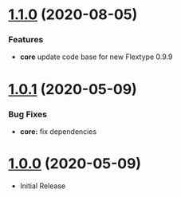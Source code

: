 <a name="1.1.0"></a>
# [1.1.0](https://github.com/flextype-themes/noir) (2020-08-05)

### Features

* **core** update code base for new Flextype 0.9.9

<a name="1.0.1"></a>
# [1.0.1](https://github.com/flextype-themes/noir) (2020-05-09)

### Bug Fixes

* **core:** fix dependencies

<a name="1.0.0"></a>
# [1.0.0](https://github.com/flextype-themes/noir) (2020-05-09)
* Initial Release
